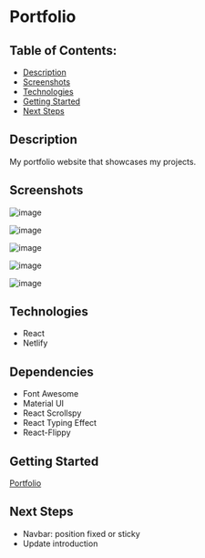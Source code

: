 # Portfolio

## Table of Contents:
- [Description](#description)
- [Screenshots](#screenshots)
- [Technologies](#technologies)
- [Getting Started](#getting-started)
- [Next Steps](#next-steps)

## Description
My portfolio website that showcases my projects.

## Screenshots
![image](https://user-images.githubusercontent.com/62129720/95937700-595e0c00-0da6-11eb-87e0-da834af64ad1.png)

![image](https://user-images.githubusercontent.com/62129720/95937763-7b578e80-0da6-11eb-9580-a860dfe47b1f.png)

![image](https://user-images.githubusercontent.com/62129720/95937809-988c5d00-0da6-11eb-862c-561db29bfeeb.png)

![image](https://user-images.githubusercontent.com/62129720/95937861-b22da480-0da6-11eb-8c32-68797d2ca80a.png)

![image](https://user-images.githubusercontent.com/62129720/95937919-cbceec00-0da6-11eb-973d-1a8bde9e3094.png)

## Technologies
- React
- Netlify

## Dependencies
- Font Awesome
- Material UI
- React Scrollspy
- React Typing Effect
- React-Flippy

## Getting Started
[Portfolio](https://cubasve.com)

## Next Steps
- Navbar: position fixed or sticky
- Update introduction
